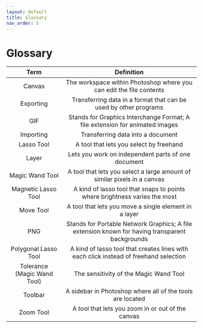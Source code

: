 ```yaml
---
layout: default
title: Glossary
nav_order: 5
---
```

# Glossary


|  **Term** | **Definition** |
|:-------------:|:------------------:|
| Canvas | The workspace within Photoshop where you can edit the file contents |
| Exporting | Transferring data in a format that can be used by other programs |
| GIF | Stands for Graphics Interchange Format; A file extension for animated images |
| Importing | Transferring data into a document |
| Lasso Tool | A tool that lets you select by freehand |
| Layer | Lets you work on independent parts of one document |
| Magic Wand Tool | A tool that lets you select a large amount of similar pixels in a canvas |
| Magnetic Lasso Tool | A kind of lasso tool that snaps to points where brightness varies the most |
| Move Tool | A tool that lets you move a single element in a layer |
| PNG | Stands for Portable Network Graphics; A file extension known for having transparent backgrounds |
| Polygonal Lasso Tool | A kind of lasso tool that creates lines with each click instead of freehand selection |
| Tolerance (Magic Wand Tool) | The sensitivity of the Magic Wand Tool |
| Toolbar | A sidebar in Photoshop where all of the tools are located |
| Zoom Tool | A tool that lets you zoom in or out of the canvas |

